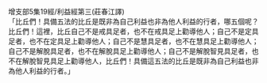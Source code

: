 增支部5集19經/利益經第三(莊春江譯)  
「比丘們！具備五法的比丘是既非為自己利益也非為他人利益的行者，哪五個呢？比丘們！這裡，比丘自己不是戒具足者，也不在戒具足上勸導他人；自己不是定具足者，也不在定具足上勸導他人；自己不是慧具足者，也不在慧具足上勸導他人；自己不是解脫具足者，也不在解脫具足上勸導他人；自己不是解脫智見具足者，也不在解脫智見具足上勸導他人，比丘們！具備這五法的比丘是既非為自己利益也非為他人利益的行者。」  
  
  

